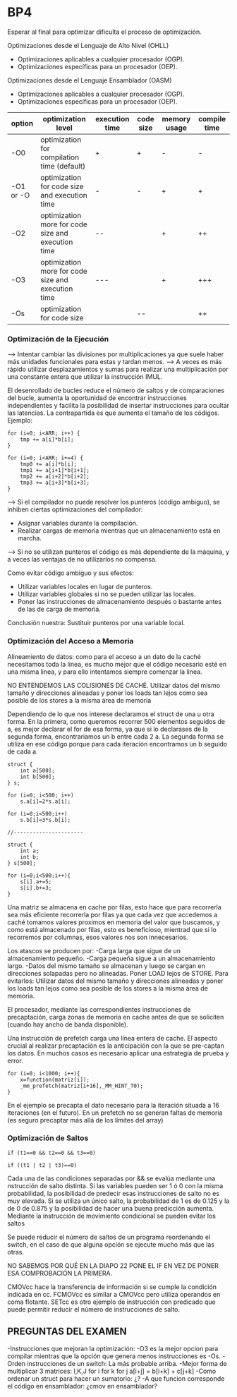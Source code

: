 # BP4

Esperar al final para optimizar dificulta el proceso de optimización.

Optimizaciones desde el Lenguaje de Alto Nivel (OHLL)
- Optimizaciones aplicables a cualquier procesador (OGP).
- Optimizaciones específicas para un procesador (OEP).

Optimizaciones desde el Lenguaje Ensamblador (OASM)
- Optimizaciones aplicables a cualquier procesador (OGP).
- Optimizaciones específicas para un procesador (OEP).

|option|optimization level|execution time|code size|memory usage|compile time|
|--- |--- |--- |--- |--- |--- |
|-O0|optimization for compilation time (default)|+|+|-|-|
|-O1 or -O|optimization for code size and execution time|-|-|+|+|
|-O2|optimization more for code size and execution time|--||+|++|
|-O3|optimization more for code size and execution time|---||+|+++|
|-Os|optimization for code size||--||++|

### Optimización de la Ejecución 

--> Intentar cambiar las divisiones por multiplicaciones ya que suele haber más unidades funcionales para estas y tardan menos.
--> A veces es más rápido utilizar desplazamientos y sumas para realizar una multiplicación por una constante entera que utilizar la instrucción IMUL.

El desenrollado de bucles reduce el número de saltos y de comparaciones del bucle,
aumenta la oportunidad de encontrar instrucciones independientes y facilita la posibilidad de insertar instrucciones para ocultar las latencias. La contrapartida es que aumenta el tamaño de los códigos. Ejemplo:

```
for (i=0; i<ARR; i++) {
    tmp += a[i]*b[i];
}

for (i=0; i<ARR; i+=4) {
    tmp0 += a[i]*b[i];
    tmp1 += a[i+1]*b[i+1];
    tmp2 += a[i+2]*b[i+2];
    tmp3 += a[i+3]*b[i+3];
}
```
--> Si el compilador no puede resolver los punteros (código ambiguo), se inhiben ciertas optimizaciones del compilador:
* Asignar variables durante la compilación.
* Realizar cargas de memoria mientras que un almacenamiento está en marcha.

--> Si no se utilizan punteros el código es más dependiente de la máquina, y a veces las ventajas de no utilizarlos no compensa. 

Como evitar código ambiguo y sus efectos:
- Utilizar variables locales en lugar de punteros.
- Utilizar variables globales si no se pueden utilizar las locales.
- Poner las instrucciones de almacenamiento después o bastante antes de las de carga de memoria. 

Conclusión nuestra: Sustituir punteros por una variable local.

### Optimización del Acceso a Memoria

Alineamiento de datos: como para el acceso a un dato de la caché necesitamos toda la linea, es mucho mejor que el código necesario esté en una misma linea, y para ello intentamos siempre comenzar la linea.

NO ENTENDEMOS LAS COLISIONES DE CACHÉ.
Utilizar datos del mismo tamaño y direcciones alineadas y
poner los loads tan lejos como sea posible de los stores a la misma área
de memoria 

Dependiendo de lo que nos interese declaramos el struct de una u otra forma. En la primera, como queremos recorrer 500 elementos seguidos de a, es mejor declarar el for de esa forma, ya que si lo declarases de la segunda forma, encontrariamos un b entre cada 2 a. La segunda forma se utiliza en ese código porque para cada iteración encontramos un b seguido de cada a.

```
struct {
    int a[500];
    int b[500];
} s;

for (i=0; i<500; i++)
    s.a[i]=2*s.a[i];

for (i=0;i<500;i++)
    s.b[i]=3*s.b[i];

//----------------------

struct {
    int a;
    int b;
} s[500];

for (i=0;i<500;i++){
    s[i].a+=5;
    s[i].b+=3;
}
```

Una matriz se almacena en cache por filas, esto hace que para recorrerla sea más eficiente recorrerla por filas ya que cada vez que accedemos a caché tomamos valores proximos en memoria del valor que buscamos, y como está almacenado por filas, esto es beneficioso, mientrad que si lo recorremos por columnas, esos valores nos son innecesarios.

Los atascos se producen por: 
    -Carga larga que sigue de un almacenamiento pequeño.
    -Carga pequeña sigue a un almacenamiento largo.
    -Datos del mismo tamaño se almacenan y luego se cargan en direcciones solapadas pero no alineadas.
Poner LOAD lejos de STORE.
Para evitarlos: Utilizar datos del mismo tamaño y direcciones alineadas y
poner los loads tan lejos como sea posible de los stores a la misma área
de memoria.

El procesador, mediante las correspondientes instrucciones de precaptación, carga zonas de memoria en cache antes de que se soliciten (cuando hay ancho de banda disponible).

Una instrucción de prefetch carga una línea entera de cache.
El aspecto crucial al realizar precaptación es la anticipación con la que se
pre-captan los datos. En muchos casos es necesario aplicar una estrategia
de prueba y error.

```
for (i=0; i<1000; i++){
    x=function(matriz[i]);
    _mm_prefetch(matriz[i+16],_MM_HINT_T0);
}
``` 
En el ejemplo se precapta el dato necesario para la iteración situada a 16 iteraciones (en el futuro).
En un prefetch no se generan faltas de memoria (es seguro precaptar más allá de los límites del array)

### Optimización de Saltos

```
if (t1==0 && t2==0 && t3==0)

if ((t1 | t2 | t3)==0)
```

Cada una de las condiciones separadas por && se evalúa mediante una nstrucción de salto distinta. Si las variables pueden ser 1 ó 0 con la misma probabilidad, la posibilidad de predecir esas instrucciones de salto no es muy elevada.
Si se utiliza un único salto, la probabilidad de 1 es de 0.125 y la de 0
de 0.875 y la posibilidad de hacer una buena predicción aumenta.
Mediante la instrucción de movimiento condicional se pueden evitar los saltos

Se puede reducir el número de saltos de un programa reordenando el switch, en el caso de que alguna opción se ejecute mucho más que las otras.

NO SABEMOS POR QUÉ EN LA DIAPO 22 PONE EL IF EN VEZ DE PONER ESA COMPROBACIÓN LA PRIMERA.

CMOVcc hace la transferencia de información si se cumple la condición indicada en cc.
FCMOVcc es similar a CMOVcc pero utiliza operandos en coma flotante.
SETcc es otro ejemplo de instrucción con predicado que puede permitir reducir el número de instrucciones de salto.

## PREGUNTAS DEL EXAMEN

-Instrucciones que mejoran la optimización: 
-O3 es la mejor opcion para compilar mientras que la opción que genera menos instrucciones es -Os.
-Orden instrucciones de un switch: La más probable arriba.
-Mejor forma de multiplicar 3 matrices: I,K,J
for i
    for k
        for j
            a[i+j] = b[i+k] + c[j+k]
-Como ordenar un struct para hacer un sumatorio: ¿?
-A que funcion corresponde el código en ensamblador: ¿cmov en ensamblador?